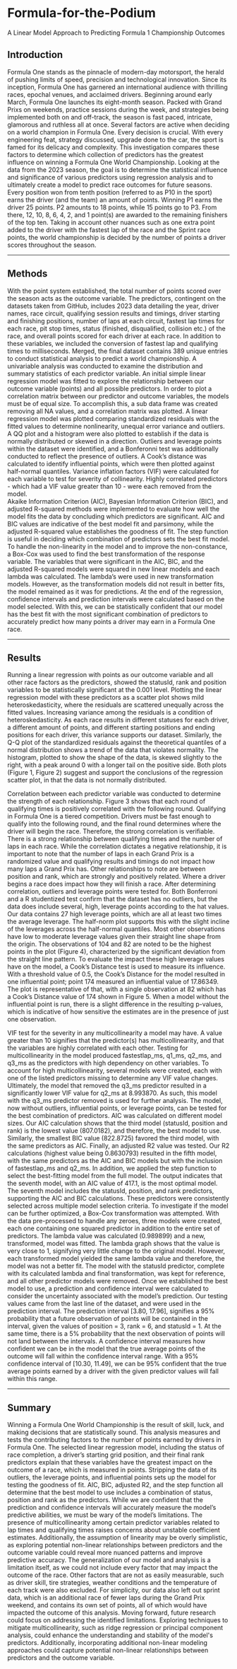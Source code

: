 # Formula-for-the-Podium
A Linear Model Approach to Predicting Formula 1 Championship Outcomes

## Introduction 
Formula One stands as the pinnacle of modern-day motorsport, the herald of pushing limits of speed, precision and technological innovation. Since its inception, Formula One has garnered an international audience with thrilling races, epochal venues, and acclaimed drivers. Beginning around early March, Formula One launches its eight-month season. Packed with Grand Prixs on weekends, practice sessions during the week, and strategies being implemented both on and off-track, the season is fast paced, intricate, glamorous and ruthless all at once. 
Several factors are active when deciding on a world champion in Formula One. Every decision is crucial. With every engineering feat, strategy discussed, upgrade done to the car, the sport is famed for its delicacy and complexity. This investigation compares these factors to determine which collection of predictors has the greatest influence on winning a Formula One World Championship. Looking at the data from the 2023 season, the goal is to determine the statistical influence and significance of various predictors using regression analysis and to ultimately create a model to predict race outcomes for future seasons. 
Every position won from tenth position (referred to as P10 in the sport) earns the driver (and the team) an amount of points. Winning P1 earns the driver 25 points. P2 amounts to 18 points, while 15 points go to P3. From there, 12, 10, 8, 6, 4, 2, and 1 point(s) are awarded to the remaining finishers of the top ten. Taking in account other nuances such as one extra point added to the driver with the fastest lap of the race and the Sprint race points, the world championship is decided by the number of points a driver scores throughout the season. 

---
## Methods
With the point system established, the total number of points scored over the season acts as the outcome variable. The predictors, contingent on the datasets taken from GitHub, includes 2023 data detailing the year, driver names, race circuit, qualifying session results and timings, driver starting and finishing positions, number of laps at each circuit, fastest lap times for each race, pit stop times, status (finished, disqualified, collision etc.) of the race, and overall points scored for each driver at each race. In addition to these variables, we included the conversion of fastest lap and qualifying times to milliseconds. Merged, the final dataset contains 389 unique entries to conduct statistical analysis to predict a world championship.
A univariable analysis was conducted to examine the distribution and summary statistics of each predictor variable. An initial simple linear regression model was fitted to explore the relationship between our outcome variable (points) and all possible predictors. In order to plot a correlation matrix between our predictor and outcome variables, the models must be of equal size. To accomplish this, a sub data frame was created removing all NA values, and a correlation matrix was plotted. A linear regression model was plotted comparing standardized residuals with the fitted values to determine nonlinearity, unequal error variance and outliers. A QQ plot and a histogram were also plotted to establish if the data is normally distributed or skewed in a direction. Outliers and leverage points within the dataset were identified, and a Bonferonni test was additionally conducted to reflect the presence of outliers. A Cook’s distance was calculated to identify influential points, which were then plotted against half-normal quantiles. Variance inflation factors (VIF) were calculated for each variable to test for severity of collinearity. Highly correlated predictors - which had a VIF value greater than 10 - were each removed from the model. 	
Akaike Information Criterion (AIC), Bayesian Information Criterion (BIC), and adjusted R-squared methods were implemented to evaluate how well the model fits the data by concluding which predictors are significant. AIC and BIC values are indicative of the best model fit and parsimony, while the adjusted R-squared value establishes the goodness of fit. The step function is useful in deciding which combination of predictors sets the best fit model. To handle the non-linearity in the model and to improve the non-constance, a Box-Cox was used to find the best transformation of the response variable. The variables that were significant in the AIC, BIC, and the adjusted R-squared models were squared in new linear models and each lambda was calculated. The lambda’s were used in new transformation models. However, as the transformation models did not result in better fits, the model remained as it was for predictions. 
At the end of the regression, confidence intervals and prediction intervals were calculated based on the model selected. With this, we can be statistically confident that our model has the best fit with the most significant combination of predictors to accurately predict how many points a driver may earn in a Formula One race. 

---
## Results 
Running a linear regression with points as our outcome variable and all other race factors as the predictors, showed the statusId, rank and position variables to be statistically significant at the 0.001 level. Plotting the linear regression model with these predictors as a scatter plot shows mild heteroskedasticity, where the residuals are scattered unequally across the fitted values. Increasing variance among the residuals is a condition of heteroskedasticity. As each race results in different statuses for each driver, a different amount of points, and different starting positions and ending positions for each driver, this variance supports our dataset. Similarly, the Q-Q plot of the standardized residuals against the theoretical quantiles of a normal distribution shows a trend of the data that violates normality. The histogram, plotted to show the shape of the data, is skewed slightly to the right, with a peak around 0 with a longer tail on the positive side. Both plots (Figure 1, Figure 2) suggest and support the conclusions of the regression scatter plot, in that the data is not normally distributed. 

Correlation between each predictor variable was conducted to determine the strength of each relationship. Figure 3 shows that each round of qualifying times is positively correlated with the following round. Qualifying in Formula One is a tiered competition. Drivers must be fast enough to qualify into the following round, and the final round determines where the driver will begin the race. Therefore, the strong correlation is verifiable. There is a strong relationship between qualifying times and the number of laps in each race. While the correlation dictates a negative relationship, it is important to note that the number of laps in each Grand Prix is a randomized value and qualifying results and timings do not impact how many laps a Grand Prix has. Other relationships to note are between position and rank, which are strongly and positively related. Where a driver begins a race does impact how they will finish a race. 
After determining correlation, outliers and leverage points were tested for. Both Bonferroni and a R studentized test confirm that the dataset has no outliers, but the data does include several, high, leverage points according to the hat values. Our data contains 27 high leverage points, which are all at least two times the average leverage. The half-norm plot supports this with the slight incline of the leverages across the half-normal quantiles. Most other observations have low to moderate leverage values given their straight line shape from the origin. The observations of 104 and 82 are noted to be the highest points in the plot (Figure 4), characterized by the significant deviation from the straight line pattern. 
To evaluate the impact these high leverage values have on the model, a Cook’s Distance test is used to measure its influence. With a threshold value of 0.5, the Cook’s Distance for the model resulted in one influential point; point 174 measured an influential value of 17.86349. The plot is representative of that, with a single observation at 82 which has a Cook’s Distance value of 174 shown in Figure 5. When a model without the influential point is run, there is a slight difference in the resulting p-values, which is indicative of how sensitive the estimates are in the presence of just one observation. 

VIF test for the severity in any multicollinearity a model may have. A value greater than 10 signifies that the predictor(s) has multicollinearity, and that the variables are highly correlated with each other. Testing for multicollinearity in the model produced fastestlap_ms, q1_ms, q2_ms, and q3_ms as the predictors with high dependency on other variables. To account for high multicollinearity, several models were created, each with one of the listed predictors missing to determine any VIF value changes. Ultimately, the model that removed the q3_ms predictor resulted in a significantly lower VIF value for q2_ms at 8.993870. As such, this model with the q3_ms predictor removed is used for further analysis. 
The model, now without outliers, influential points, or leverage points, can be tested for the best combination of predictors. AIC was calculated on different model sizes. Our AIC calculation shows that the third model (statusId, position and rank) is the lowest value (807.0182), and therefore, the best model to use. Similarly, the smallest BIC value (822.8725) favored the third model, with the same predictors as AIC. Finally, an adjusted R2 value was tested. Our R2 calculations (highest value being 0.8630793) resulted in the fifth model, with the same predictors as the AIC and BIC models but with the inclusion of fastestlap_ms and q2_ms. 
In addition, we applied the step function to select the best-fitting model from the full model. The output indicates that the seventh model, with an AIC value of 417.1, is the most optimal model. The seventh model includes the statusId, position, and rank predictors, supporting the AIC and BIC calculations. These predictors were consistently selected across multiple model selection criteria.
To investigate if the model can be further optimized, a Box-Cox transformation was attempted. With the data pre-processed to handle any zeroes, three models were created, each one containing one squared predictor in addition to the entire set of predictors. The lambda value was calculated (0.989899) and a new, transformed, model was fitted. The lambda graph shows that the value is very close to 1, signifying very little change to the original model. However, each transformed model yielded the same lambda value and therefore, the model was not a better fit. The model with the statusId predictor, complete with its calculated lambda and final transformation, was kept for reference, and all other predictor models were removed. 
Once we established the best model to use, a prediction and confidence interval were calculated to consider the uncertainty associated with the model’s prediction. Our testing values came from the last line of the dataset, and were used in the prediction interval. The prediction interval [3.80, 17.96], signifies a 95% probability that a future observation of points will be contained in the interval, given the values of position = 3, rank = 6, and statusId = 1. At the same time, there is a 5% probability that the next observation of points will not land between the intervals. A confidence interval measures how confident we can be in the model that the true average points of the outcome will fall within the confidence interval range. With a 95% confidence interval of [10.30, 11.49], we can be 95% confident that the true average points earned by a driver with the given predictor values will fall within this range. 

---
## Summary
Winning a Formula One World Championship is the result of skill, luck, and making decisions that are statistically sound. This analysis measures and tests the contributing factors to the number of points earned by drivers in Formula One. The selected linear regression model, including the status of race completion, a driver’s starting grid position, and their final rank predictors explain that these variables have the greatest impact on the outcome of a race, which is measured in points. Stripping the data of its outliers, the leverage points, and influential points sets up the model for testing the goodness of fit. AIC, BIC, adjusted R2, and the step function all determine that the best model to use includes a combination of status, position and rank as the predictors.
 While we are confident that the prediction and confidence intervals will accurately measure the model’s predictive abilities, we must be wary of the model’s limitations. The presence of multicollinearity among certain predictor variables related to lap times and qualifying times raises concerns about unstable coefficient estimates. Additionally, the assumption of linearity may be overly simplistic, as exploring potential non-linear relationships between predictors and the outcome variable could reveal more nuanced patterns and improve predictive accuracy. 
The generalization of our model and analysis is a limitation itself, as we could not include every factor that may impact the outcome of the race. Other factors that are not as easily measurable, such as driver skill, tire strategies, weather conditions and the temperature of each track were also excluded. For simplicity, our data also left out sprint data, which is an additional race of fewer laps during the Grand Prix weekend, and contains its own set of points, all of which would have impacted the outcome of this analysis. Moving forward, future research could focus on addressing the identified limitations. Exploring techniques to mitigate multicollinearity, such as ridge regression or principal component analysis, could enhance the understanding and stability of the model's predictors. Additionally, incorporating additional non-linear modeling approaches could capture potential non-linear relationships between predictors and the outcome variable.
